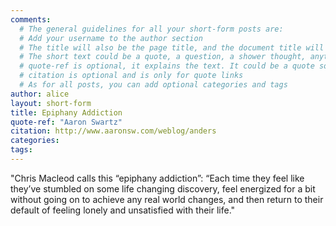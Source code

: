 ```yaml
---
comments:
  # The general guidelines for all your short-form posts are:
  # Add your username to the author section
  # The title will also be the page title, and the document title will appear in the url address
  # The short text could be a quote, a question, a shower thought, anything really
  # quote-ref is optional, it explains the text. It could be a quote source, a location, a hashtag...
  # citation is optional and is only for quote links
  # As for all posts, you can add optional categories and tags
author: alice
layout: short-form
title: Epiphany Addiction
quote-ref: "Aaron Swartz"
citation: http://www.aaronsw.com/weblog/anders
categories:
tags:
---
```

"Chris Macleod calls this “epiphany addiction”: “Each time they feel like they’ve stumbled on some life changing discovery, feel energized for a bit without going on to achieve any real world changes, and then return to their default of feeling lonely and unsatisfied with their life."